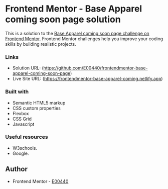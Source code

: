 # Frontend Mentor - Base Apparel coming soon page solution

This is a solution to the [Base Apparel coming soon page challenge on Frontend Mentor](https://www.frontendmentor.io/challenges/base-apparel-coming-soon-page-5d46b47f8db8a7063f9331a0). Frontend Mentor challenges help you improve your coding skills by building realistic projects. 


### Links

- Solution URL: (https://github.com/E00440/frontendmentor-base-apparel-coming-soon-page)
- Live Site URL: (https://frontendmentor-base-apparel-coming.netlify.app)


### Built with

- Semantic HTML5 markup
- CSS custom properties
- Flexbox
- CSS Grid
- Javascript


### Useful resources

- W3schools.
- Google.


## Author

- Frontend Mentor - [ E00440](https://www.frontendmentor.io/profile/E00440)
